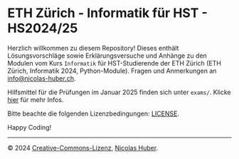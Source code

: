 # ETH Zürich - Informatik für HST - HS2024/25

Herzlich willkommen zu diesem Repository! Dieses enthält Lösungsvorschläge sowie Erklärungsversuche und Anhänge zu den Modulen vom Kurs `Informatik` für HST-Studierende der ETH Zürich (ETH Zürich, Informatik 2024, Python-Module). Fragen und Anmerkungen an [info@nicolas-huber.ch](mailto:info@nicolas-huber.ch).

Hilfsmittel für die Prüfungen im Januar 2025 finden sich unter `exams/`. Klicke [hier](/exams/README.md) für mehr Infos.

Bitte beachte die folgenden Lizenzbedingungen: [LICENSE](/LICENSE.md).

Happy Coding!

---

© 2024 [Creative-Commons-Lizenz](/LICENSE.md), [Nicolas Huber](https://nicolas-huber.ch).